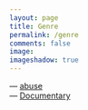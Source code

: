 ```yaml
---
layout: page
title: Genre
permalink: /genre
comments: false
image: 
imageshadow: true
---
```


&#8212; <a href='/categories#abuse' title='abuse'>abuse</a><br />
&#8212; <a href='/categories#Documentary' title='Documentary'>Documentary</a><br />

